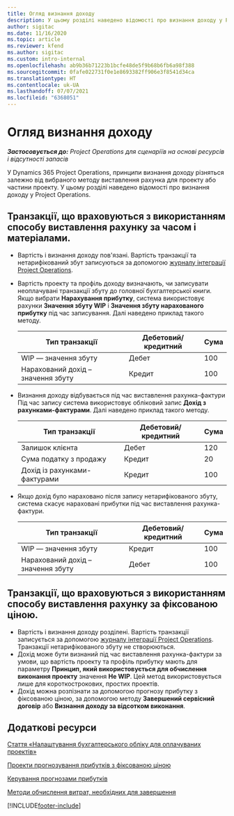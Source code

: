 ```yaml
---
title: Огляд визнання доходу
description: У цьому розділі наведено відомості про визнання доходу у Project Operations.
author: sigitac
ms.date: 11/16/2020
ms.topic: article
ms.reviewer: kfend
ms.author: sigitac
ms.custom: intro-internal
ms.openlocfilehash: ab9b36b71223b1bcfe48de5f9b68b6fb6a98f388
ms.sourcegitcommit: 0fafe022731f0e1e8693382ff906e3f8541d34ca
ms.translationtype: HT
ms.contentlocale: uk-UA
ms.lasthandoff: 07/07/2021
ms.locfileid: "6368051"
---
```

# <a name="revenue-recognition-overview"></a>Огляд визнання доходу

_**Застосовується до:** Project Operations для сценаріїв на основі ресурсів і відсутності запасів_

У Dynamics 365 Project Operations, принципи визнання доходу різняться залежно від вибраного методу виставлення рахунка для проекту або частини проекту. У цьому розділі наведено відомості про визнання доходу у Project Operations.

## <a name="transactions-accounted-using-time-and-material-billing-method"></a>Транзакції, що враховуються з використанням способу виставлення рахунку за часом і матеріалами.

- Вартість і визнання доходу пов'язані. Вартість транзакції та нетарифікований збут записуються за допомогою [журналу інтеграції Project Operations](../project-accounting/project-operations-integration-journal.md).
- Вартість проекту та профіль доходу визначають, чи записувати неоплачувані транзакції збуту до головної бухгалтерської книги. Якщо вибрати **Нарахування прибутку**, система використовує рахунки **Значення збуту WIP** і **Значення збуту нарахованого прибутку** під час записування. Далі наведено приклад такого методу.  

  | Тип транзакції | Дебетовий/кредитний | Сума |
  | --- | --- | --- |
  | WIP — значення збуту | Дебет | 100 |
  | Нарахований дохід – значення збуту | Кредит | 100 |

- Визнання доходу відбувається під час виставлення рахунка-фактури Під час запису система використовує обліковий запис **Дохід з рахунками-фактурами**. Далі наведено приклад такого методу.  

  | Тип транзакції | Дебетовий/кредитний | Сума |
  | --- | --- | --- |
  | Залишок клієнта | Дебет | 120 |
  | Сума податку з продажу | Кредит | 20 |
  | Дохід із рахунками-фактурами | Кредит | 100 |

- Якщо дохід було нараховано після запису нетарифікованого збуту, система скасує нараховані прибутки під час виставлення рахунка-фактури.

  | Тип транзакції | Дебетовий/кредитний | Сума |
  | --- | --- | --- |
  | WIP — значення збуту | Кредит | 100 |
  | Нарахований дохід – значення збуту | Дебет | 100 |

## <a name="transactions-accounted-using-the-fixed-price-billing-method"></a>Транзакції, що враховуються з використанням способу виставлення рахунку за фіксованою ціною.

- Вартість і визнання доходу розділені. Вартість транзакції записується за допомогою [журналу інтеграції Project Operations](../project-accounting/project-operations-integration-journal.md). Транзакції нетарифікованого збуту не створюються.
- Дохід може бути визнаний під час виставлення рахунка-фактури за умови, що вартість проекту та профіль прибутку мають для параметру **Принцип, який використовується для обчислення виконання проекту** значення **Не WIP**. Цей метод використовується лише для короткострокових, простих проектів.
- Дохід можна розпізнати за допомогою прогнозу прибутку з фіксованою ціною, за допомогою методу **Завершений сервісний договір** або **Визнання доходу за відсотком виконання**.

## <a name="additional-resources"></a>Додаткові ресурси
[Стаття «Налаштування бухгалтерського обліку для оплачуваних проектів»](../project-accounting/configure-accounting-billable-projects.md)

[Проекти прогнозування прибутків з фіксованою ціною](rev-rec-percentage-completion-method.md)

[Керування прогнозами прибутків](rev-rec-completed-contract-method.md)

[Методи обчислення витрат, необхідних для завершення](cost-complete-methods.md)


[!INCLUDE[footer-include](../includes/footer-banner.md)]
